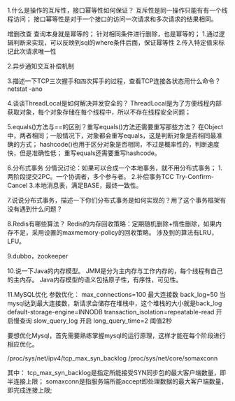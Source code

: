 1.什么是操作的互斥性，接口幂等性如何保证？
互斥性是同一操作只能有有一个线程访问；
接口幂等性是对于一个接口的访问一次请求和多次请求的结果相同。

增删改查
查询本身就是幂等的；
针对相同条件进行删除，也是幂等的；
1.通过逻辑判断来实现，可以反映到sql的where条件后面，保证幂等性
2.传入特定值来标记此次请求唯一性

2.异步通知交互补偿机制

3.描述一下TCP三次握手和四次挥手的过程，查看TCP连接各状态用什么命令？
netstat -ano

4.谈谈ThreadLocal是如何解决并发安全的？
ThreadLocal是为了方便线程内部获取对象，每个对象存储在每个线程中，所以不存在线程安全问题；

5.equals()方法与==的区别？重写equals()方法还需要重写那些方法？
在Object中，两者相同；一般情况下，对象都会重写equals，这是判断对象是否相同最准确的方式；
hashcode()也用于区分对象是否相同，不过是概率性的，判断速度快，但是准确性低；
重写equals还需要重写hashcode。

6.分布式事务
分情況讨论：如果可以合成一个本地事务，就不用分布式事务；
1.两阶段提交2PC。一个协调者，多个参与者。
2.补偿事务TCC     Try-Confirm-Cancel
3.本地消息表，满足BASE，最终一致性。

7.说说分布式事务，描述一下你们分布式事务是如何实现的？用了这个事务框架有没有遇到什么问题？

8.Redis有哪些算法？
Redis的内存回收策略：定期随机删除+惰性删除，如果内存不足，采用设置的maxmemory-policy的回收策略。
涉及到的算法有LRU，LFU。

9.dubbo，zookeeper

10.说一下Java的内存模型。
JMM是分为主内存与工作内存的，每个线程有自己的主内存。
Java内存模型的语义包括原子性，有序性，可见性。

11.MySQL优化
参数优化：
max_connections=100 最大连接数
back_log=50 当mysql达到最大连接数，新请求会储存在堆栈中，这个堆栈的大小就是back_log
default-storage-engine=INNODB
transaction_isolation=repeatable-read
开启慢查询
slow_query_log 开启
long_query_time=2 阈值2秒

要想优化Mysql，首先需要熟练掌握mysql的运行原理，这样才能在每个阶段进行相应优化。














/proc/sys/net/ipv4/tcp_max_syn_backlog
/proc/sys/net/core/somaxconn
 
其中：
tcp_max_syn_backlog是指定所能接受SYN同步包的最大客户端数量，即半连接上限；
somaxconn是指服务端所能accept即处理数据的最大客户端数量，即完成连接上限;







